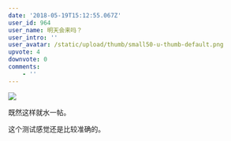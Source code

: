 ```yaml
---
date: '2018-05-19T15:12:55.067Z'
user_id: 964
user_name: 明天会来吗？
user_intro: ''
user_avatar: /static/upload/thumb/small50-u-thumb-default.png
upvote: 4
downvote: 0
comments:
    - ''
---
```


![](https://web.archive.org:443/web/20180529145311im_/https://pincimg.com/posts/84620/b699dd3c9469f162434c8b81036f1eef.jpg)

既然这样就水一帖。

这个测试感觉还是比较准确的。
